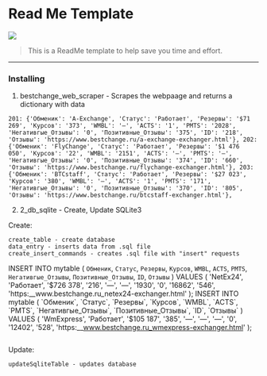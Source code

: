 # Read Me Template

![](https://user-images.githubusercontent.com/48917675/80397153-91aa7600-886a-11ea-97be-60d3e5430aa2.jpg)

> This is a ReadMe template to help save you time and effort.

---
### Installing

1. bestchange_web_scraper - Scrapes the webpaage and returns a dictionary with data
```
201: {'Обменик': 'A-Exchange', 'Статус': 'Работает', 'Резервы': '$71 269', 'Курсов': '373', 'WMBL': '—', 'ACTS': '1', 'PMTS': '2028', 'Негативгые_Отзывы': '0', 'Позитивные_Отзывы': '375', 'ID': '218', 'Отзывы': 'https://www.bestchange.ru/a-exchange-exchanger.html'}, 202: {'Обменик': 'FlyChange', 'Статус': 'Работает', 'Резервы': '$1 476 050', 'Курсов': '22', 'WMBL': '2151', 'ACTS': '—', 'PMTS': '—', 'Негативгые_Отзывы': '0', 'Позитивные_Отзывы': '374', 'ID': '660', 'Отзывы': 'https://www.bestchange.ru/flychange-exchanger.html'}, 203: {'Обменик': 'BTCstaff', 'Статус': 'Работает', 'Резервы': '$27 023', 'Курсов': '380', 'WMBL': '—', 'ACTS': '1', 'PMTS': '171', 'Негативгые_Отзывы': '0', 'Позитивные_Отзывы': '370', 'ID': '805', 'Отзывы': 'https://www.bestchange.ru/btcstaff-exchanger.html'}, 
```
2. 2_db_sqlite - Create, Update SQLite3

Create: 
```
create_table - create database
data_entry - inserts data from .sql file 
create_insert_commands - creates .sql file with "insert" requests
```
INSERT INTO mytable ( `Обменик`, `Статус`, `Резервы`, `Курсов`, `WMBL`, `ACTS`, `PMTS`, `Негативгые_Отзывы`, `Позитивные_Отзывы`, `ID`, `Отзывы` ) VALUES ( 'NetEx24', 'Работает', '$726 378', '216', '—', '—', '1930', '0', '16862', '546', 'https:__www.bestchange.ru_netex24-exchanger.html' );
INSERT INTO mytable ( `Обменик`, `Статус`, `Резервы`, `Курсов`, `WMBL`, `ACTS`, `PMTS`, `Негативгые_Отзывы`, `Позитивные_Отзывы`, `ID`, `Отзывы` ) VALUES ( 'WmExpress', 'Работает', '$105 187', '385', '—', '—', '—', '0', '12402', '528', 'https:__www.bestchange.ru_wmexpress-exchanger.html' );
```
```
Update: 
```
updateSqliteTable - updates database
```
